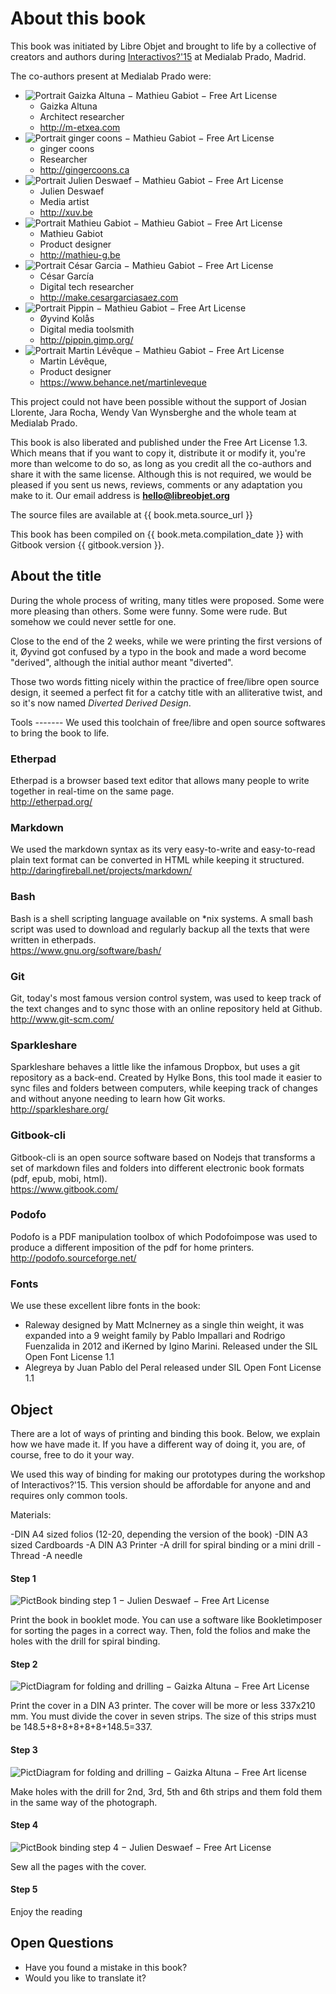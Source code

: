 
About this book
===========

This book was initiated by Libre Objet and brought to life by a collective of creators and authors during [Interactivos?'15](http://comunidad.medialab-prado.es/en/groups/open-guide-open-objects) at Medialab Prado, Madrid.

The co-authors present at Medialab Prado were:

<div id="authors" class="KEEP-FOR-LAYOUT"></div>

+ ![_Portrait Gaizka Altuna_ − Mathieu Gabiot − Free Art License](./images/Gaizka-Altuna.svg)
  + Gaizka Altuna
  + Architect researcher
  + http://m-etxea.com
+ ![_Portrait ginger coons_ − Mathieu Gabiot − Free Art License](./images/ginger-coons.svg)
  + ginger coons
  + Researcher
  + http://gingercoons.ca
+ ![_Portrait Julien Deswaef_ − Mathieu Gabiot − Free Art License](./images/Julien-Deswaef.svg)
  + Julien Deswaef
  + Media artist
  + http://xuv.be
+ ![_Portrait Mathieu Gabiot_ − Mathieu Gabiot − Free Art License](./images/Mathieu-Gabiot.svg)
  + Mathieu Gabiot
  + Product designer
  + http://mathieu-g.be
+ ![_Portrait César Garcia_ − Mathieu Gabiot − Free Art License](./images/cesar-garcia.svg)  
  + César García
  + Digital tech researcher
  + http://make.cesargarciasaez.com
+ ![_Portrait Pippin_ − Mathieu Gabiot − Free Art License](./images/pippin.svg)  
  + Øyvind Kolås
  + Digital media toolsmith
  + http://pippin.gimp.org/
+ ![_Portrait Martin Lévêque_ − Mathieu Gabiot − Free Art License](./images/Martin-Leveque.svg)
  + Martin Lévêque,
  + Product designer
  + https://www.behance.net/martinleveque

This project could not have been possible without the support of Josian Llorente, Jara Rocha, Wendy Van Wynsberghe and the whole team at Medialab Prado.

This book is also liberated and published under the Free Art License 1.3. Which means that if you want to copy it, distribute it or modify it, you're more than welcome to do so, as long as you credit all the co-authors and
share it with the same license.
Although this is not required, we would be pleased if you sent us news, reviews, comments or any adaptation you make to it. Our email address is **hello@libreobjet.org**

The source files are available at {{ book.meta.source_url }}

This book has been compiled on {{ book.meta.compilation_date }} with Gitbook version {{ gitbook.version }}.

About the title
---------------
During the whole process of writing, many titles were proposed. Some were more pleasing than others. Some were funny. Some were rude. But somehow we could never settle for one.

Close to the end of the 2 weeks, while we were printing the first versions of it, Øyvind got confused by a typo in the book and made a word become "derived", although the initial author meant "diverted".

Those two words fitting nicely within the practice of free/libre open source design, it seemed a perfect fit for a catchy title with an alliterative twist, and so it's now named _Diverted Derived Design_.

<div class="page-break"></div>
Tools
-------
We used this toolchain of free/libre and open source softwares to bring the book to life.

### Etherpad
Etherpad is a browser based text editor that allows many people to write together in real-time on the same page.  
http://etherpad.org/

### Markdown
We used the markdown syntax as its very easy-to-write and easy-to-read plain text format can be converted in HTML while keeping it structured.   http://daringfireball.net/projects/markdown/

### Bash
Bash is a shell scripting language available on \*nix systems. A small bash script was used to download and regularly backup all the texts that were written in etherpads.  
https://www.gnu.org/software/bash/

### Git
Git, today's most famous version control system, was used to keep track of the text changes and to sync those with an online repository held at Github.   http://www.git-scm.com/

### Sparkleshare
Sparkleshare behaves a little like the infamous Dropbox, but uses a git repository as a back-end. Created by Hylke Bons, this tool made it easier to sync files and folders between computers, while keeping track of changes and without anyone needing to learn how Git works.  
http://sparkleshare.org/  

### Gitbook-cli
Gitbook-cli is an open source software based on Nodejs that transforms a set of markdown files and folders into different electronic book formats (pdf, epub, mobi, html).  
https://www.gitbook.com/

### Podofo
Podofo is a PDF manipulation toolbox of which Podofoimpose was used to produce a different imposition of the pdf for home printers.  
http://podofo.sourceforge.net/

### Fonts
We use these excellent libre fonts in the book:
 - Raleway designed by Matt McInerney as a single thin weight, it was expanded into a 9 weight family by Pablo Impallari and Rodrigo Fuenzalida in 2012 and iKerned by Igino Marini. Released under the SIL Open Font License 1.1
 - Alegreya by Juan Pablo del Peral released under SIL Open Font License 1.1

Object
---------
There are a lot of ways of printing and binding this book. Below, we explain how we have made it. If you have a different way of doing it, you are, of course, free to do it your way.

We used this way of binding for making our prototypes during the workshop of Interactivos?'15. This version should be affordable for anyone and and requires only common tools.

Materials:

-DIN A4 sized folios (12-20, depending the version of the book)
-DIN A3 sized Cardboards
-A DIN A3 Printer
-A drill for spiral binding or a mini drill
-Thread
-A needle

#### Step 1
![**Pict**_Book binding step 1_ − Julien Deswaef − Free Art License](./images/bookbinding-1.JPG)

Print the book in booklet mode. You can use a software like Bookletimposer for sorting the pages in a correct way. Then, fold the folios and make the holes with the drill for spiral binding.

#### Step 2
![**Pict**_Diagram for folding and drilling_ − Gaizka Altuna − Free Art License](./images/Tutorial_diagram_1.jpg)

Print the cover in a DIN A3 printer. The cover will be more or less 337x210 mm. You must divide the cover in seven strips. The size of this strips must be 148.5+8+8+8+8+8+148.5=337.


#### Step 3
![**Pict**_Diagram for folding and drilling_ − Gaizka Altuna − Free Art license](./images/tutorial_diagram_2.jpg)

Make holes with the drill for 2nd, 3rd, 5th and 6th strips and them fold them in the same way of the photograph.

#### Step 4
![**Pict**_Book binding step 4_ − Julien Deswaef − Free Art License](./images/bookbinding-4.JPG)

Sew all the pages with the cover.


#### Step 5
Enjoy the reading

Open Questions
-----------------------
- Have you found a mistake in this book?
- Would you like to translate it?

